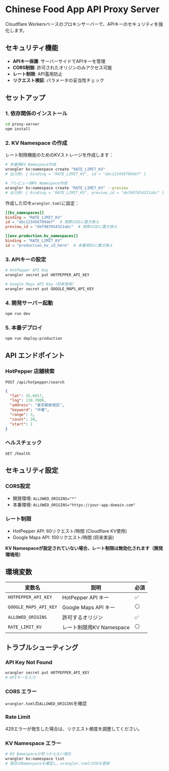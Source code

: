 # Chinese Food App API Proxy Server

Cloudflare Workersベースのプロキシサーバーで、APIキーのセキュリティを強化します。

## セキュリティ機能

- **APIキー保護**: サーバーサイドでAPIキーを管理
- **CORS制御**: 許可されたオリジンのみアクセス可能
- **レート制限**: API濫用防止
- **リクエスト検証**: パラメータの妥当性チェック

## セットアップ

### 1. 依存関係のインストール

```bash
cd proxy-server
npm install
```

### 2. KV Namespace の作成

レート制限機能のためのKVストレージを作成します：

```bash
# 本番用KV Namespace作成
wrangler kv:namespace create "RATE_LIMIT_KV"
# 出力例: { binding = "RATE_LIMIT_KV", id = "abc123456789def" }

# プレビュー用KV Namespace作成
wrangler kv:namespace create "RATE_LIMIT_KV" --preview
# 出力例: { binding = "RATE_LIMIT_KV", preview_id = "def987654321abc" }
```

作成したIDを`wrangler.toml`に設定：

```toml
[[kv_namespaces]]
binding = "RATE_LIMIT_KV"
id = "abc123456789def"  # 実際のIDに置き換え
preview_id = "def987654321abc"  # 実際のIDに置き換え

[[env.production.kv_namespaces]]
binding = "RATE_LIMIT_KV"
id = "production_kv_id_here"  # 本番用IDに置き換え
```

### 3. APIキーの設定

```bash
# HotPepper API Key
wrangler secret put HOTPEPPER_API_KEY

# Google Maps API Key（将来使用）
wrangler secret put GOOGLE_MAPS_API_KEY
```

### 4. 開発サーバー起動

```bash
npm run dev
```

### 5. 本番デプロイ

```bash
npm run deploy:production
```

## API エンドポイント

### HotPepper 店舗検索
`POST /api/hotpepper/search`

```json
{
  "lat": 35.6917,
  "lng": 139.7006,
  "address": "東京都新宿区",
  "keyword": "中華",
  "range": 3,
  "count": 20,
  "start": 1
}
```

### ヘルスチェック
`GET /health`

## セキュリティ設定

### CORS設定
- 開発環境: `ALLOWED_ORIGINS="*"`
- 本番環境: `ALLOWED_ORIGINS="https://your-app-domain.com"`

### レート制限
- HotPepper API: 60リクエスト/時間 (Cloudflare KV使用)
- Google Maps API: 100リクエスト/時間 (将来実装)

**KV Namespaceが設定されていない場合、レート制限は無効化されます（開発環境用）**

## 環境変数

| 変数名 | 説明 | 必須 |
|--------|------|------|
| `HOTPEPPER_API_KEY` | HotPepper API キー | ✅ |
| `GOOGLE_MAPS_API_KEY` | Google Maps API キー | ⚪ |
| `ALLOWED_ORIGINS` | 許可するオリジン | ✅ |
| `RATE_LIMIT_KV` | レート制限用KV Namespace | ⚪ |

## トラブルシューティング

### API Key Not Found
```bash
wrangler secret put HOTPEPPER_API_KEY
# APIキーを入力
```

### CORS エラー
`wrangler.toml`の`ALLOWED_ORIGINS`を確認

### Rate Limit
429エラーが発生した場合は、リクエスト頻度を調整してください。

### KV Namespace エラー
```bash
# KV Namespaceが見つからない場合
wrangler kv:namespace list
# 既存のNamespaceを確認し、wrangler.tomlのIDを更新
```